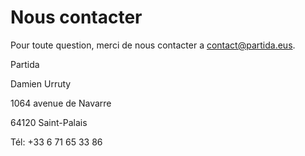 # Nous contacter

Pour toute question, merci de nous contacter a [contact@partida.eus](mailto:contact@partida.eus).

Partida

Damien Urruty

1064 avenue de Navarre

64120 Saint-Palais

Tél: +33 6 71 65 33 86